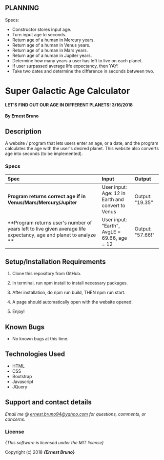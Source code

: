 ## PLANNING

Specs:
* Constructor stores input age.
* Turn input age to seconds.
* Return age of a human in Mercury years.
* Return age of a human in Venus years.
* Return age of a human in Mars years.
* Return age of a human in Jupiter years.
* Determine how many years a user has left to live on each planet.
* If user surpassed average life expectancy, then YAY!
* Take two dates and determine the difference in seconds between two.

# Super Galactic Age Calculator

#### LET'S FIND OUT OUR AGE IN DIFFERENT PLANETS! 3/16/2018

#### By **Ernest Bruno**

## Description

A website / program that lets users enter an age, or a date, and the program calculates the age with the user's desired planet. This website also converts age into seconds (to be implemented).


### Specs
| Spec | Input | Output |
| :-------------     | :------------- | :------------- |
| **Program returns correct age if in Venus/Mars/Mercury/Jupiter**| User input: Age: 12 in Earth and convert to Venus | Output: "19.35" |
| **Program returns user's number of years left to live given average life expectancy, age and planet to analyze ** | User input: "Earth", AvgLE = 69.66, age = 12 | Output: "57.66!" |

## Setup/Installation Requirements

1. Clone this repository from GitHub.

2. In terminal, run npm install to install necessary packages.

3. After installation, do npm run build, THEN npm run start.

4. A page should automatically open with the website opened.

5. Enjoy!


## Known Bugs

* No known bugs at this time.

## Technologies Used
* HTML
* CSS
* Bootstrap
* Javascript
* JQuery

## Support and contact details

_Email me @ ernest.bruno94@yahoo.com for questions, comments, or concerns._

### License

*{This software is licensed under the MIT license}*

Copyright (c) 2018 **_{Ernest Bruno}_**
